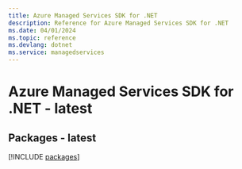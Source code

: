 ```yaml
---
title: Azure Managed Services SDK for .NET
description: Reference for Azure Managed Services SDK for .NET
ms.date: 04/01/2024
ms.topic: reference
ms.devlang: dotnet
ms.service: managedservices
---
```

# Azure Managed Services SDK for .NET - latest
## Packages - latest
[!INCLUDE [packages](managed-services-index.md)]